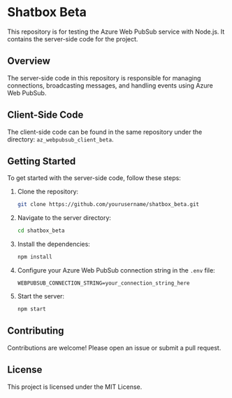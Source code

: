 # Shatbox Beta

This repository is for testing the Azure Web PubSub service with Node.js. It contains the server-side code for the project.

## Overview

The server-side code in this repository is responsible for managing connections, broadcasting messages, and handling events using Azure Web PubSub.

## Client-Side Code

The client-side code can be found in the same repository under the directory: `az_webpubsub_client_beta`.

## Getting Started

To get started with the server-side code, follow these steps:

1. Clone the repository:
    ```bash
    git clone https://github.com/yourusername/shatbox_beta.git
    ```
2. Navigate to the server directory:
    ```bash
    cd shatbox_beta
    ```
3. Install the dependencies:
    ```bash
    npm install
    ```
4. Configure your Azure Web PubSub connection string in the `.env` file:
    ```env
    WEBPUBSUB_CONNECTION_STRING=your_connection_string_here
    ```
5. Start the server:
    ```bash
    npm start
    ```

## Contributing

Contributions are welcome! Please open an issue or submit a pull request.

## License

This project is licensed under the MIT License.
